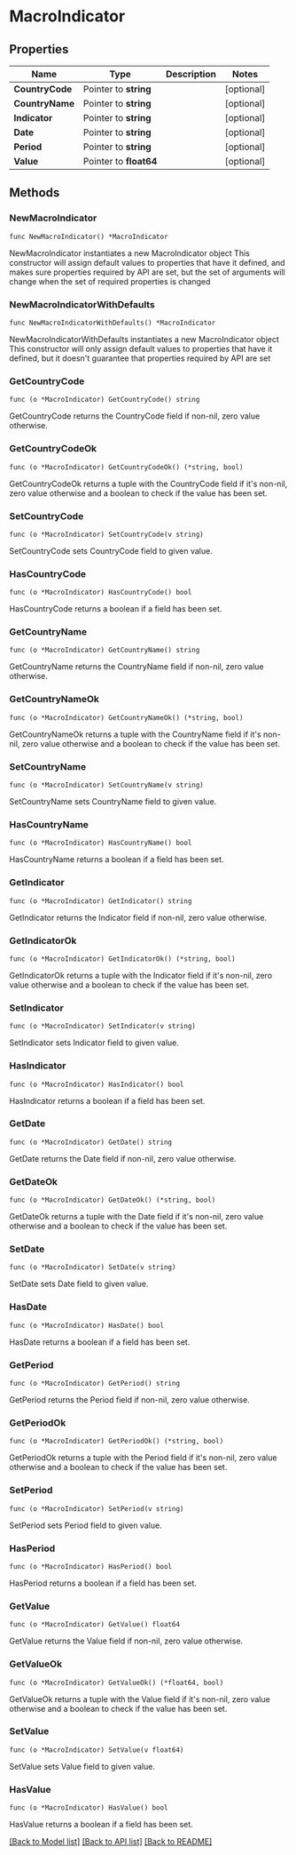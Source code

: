# MacroIndicator

## Properties

Name | Type | Description | Notes
------------ | ------------- | ------------- | -------------
**CountryCode** | Pointer to **string** |  | [optional] 
**CountryName** | Pointer to **string** |  | [optional] 
**Indicator** | Pointer to **string** |  | [optional] 
**Date** | Pointer to **string** |  | [optional] 
**Period** | Pointer to **string** |  | [optional] 
**Value** | Pointer to **float64** |  | [optional] 

## Methods

### NewMacroIndicator

`func NewMacroIndicator() *MacroIndicator`

NewMacroIndicator instantiates a new MacroIndicator object
This constructor will assign default values to properties that have it defined,
and makes sure properties required by API are set, but the set of arguments
will change when the set of required properties is changed

### NewMacroIndicatorWithDefaults

`func NewMacroIndicatorWithDefaults() *MacroIndicator`

NewMacroIndicatorWithDefaults instantiates a new MacroIndicator object
This constructor will only assign default values to properties that have it defined,
but it doesn't guarantee that properties required by API are set

### GetCountryCode

`func (o *MacroIndicator) GetCountryCode() string`

GetCountryCode returns the CountryCode field if non-nil, zero value otherwise.

### GetCountryCodeOk

`func (o *MacroIndicator) GetCountryCodeOk() (*string, bool)`

GetCountryCodeOk returns a tuple with the CountryCode field if it's non-nil, zero value otherwise
and a boolean to check if the value has been set.

### SetCountryCode

`func (o *MacroIndicator) SetCountryCode(v string)`

SetCountryCode sets CountryCode field to given value.

### HasCountryCode

`func (o *MacroIndicator) HasCountryCode() bool`

HasCountryCode returns a boolean if a field has been set.

### GetCountryName

`func (o *MacroIndicator) GetCountryName() string`

GetCountryName returns the CountryName field if non-nil, zero value otherwise.

### GetCountryNameOk

`func (o *MacroIndicator) GetCountryNameOk() (*string, bool)`

GetCountryNameOk returns a tuple with the CountryName field if it's non-nil, zero value otherwise
and a boolean to check if the value has been set.

### SetCountryName

`func (o *MacroIndicator) SetCountryName(v string)`

SetCountryName sets CountryName field to given value.

### HasCountryName

`func (o *MacroIndicator) HasCountryName() bool`

HasCountryName returns a boolean if a field has been set.

### GetIndicator

`func (o *MacroIndicator) GetIndicator() string`

GetIndicator returns the Indicator field if non-nil, zero value otherwise.

### GetIndicatorOk

`func (o *MacroIndicator) GetIndicatorOk() (*string, bool)`

GetIndicatorOk returns a tuple with the Indicator field if it's non-nil, zero value otherwise
and a boolean to check if the value has been set.

### SetIndicator

`func (o *MacroIndicator) SetIndicator(v string)`

SetIndicator sets Indicator field to given value.

### HasIndicator

`func (o *MacroIndicator) HasIndicator() bool`

HasIndicator returns a boolean if a field has been set.

### GetDate

`func (o *MacroIndicator) GetDate() string`

GetDate returns the Date field if non-nil, zero value otherwise.

### GetDateOk

`func (o *MacroIndicator) GetDateOk() (*string, bool)`

GetDateOk returns a tuple with the Date field if it's non-nil, zero value otherwise
and a boolean to check if the value has been set.

### SetDate

`func (o *MacroIndicator) SetDate(v string)`

SetDate sets Date field to given value.

### HasDate

`func (o *MacroIndicator) HasDate() bool`

HasDate returns a boolean if a field has been set.

### GetPeriod

`func (o *MacroIndicator) GetPeriod() string`

GetPeriod returns the Period field if non-nil, zero value otherwise.

### GetPeriodOk

`func (o *MacroIndicator) GetPeriodOk() (*string, bool)`

GetPeriodOk returns a tuple with the Period field if it's non-nil, zero value otherwise
and a boolean to check if the value has been set.

### SetPeriod

`func (o *MacroIndicator) SetPeriod(v string)`

SetPeriod sets Period field to given value.

### HasPeriod

`func (o *MacroIndicator) HasPeriod() bool`

HasPeriod returns a boolean if a field has been set.

### GetValue

`func (o *MacroIndicator) GetValue() float64`

GetValue returns the Value field if non-nil, zero value otherwise.

### GetValueOk

`func (o *MacroIndicator) GetValueOk() (*float64, bool)`

GetValueOk returns a tuple with the Value field if it's non-nil, zero value otherwise
and a boolean to check if the value has been set.

### SetValue

`func (o *MacroIndicator) SetValue(v float64)`

SetValue sets Value field to given value.

### HasValue

`func (o *MacroIndicator) HasValue() bool`

HasValue returns a boolean if a field has been set.


[[Back to Model list]](../README.md#documentation-for-models) [[Back to API list]](../README.md#documentation-for-api-endpoints) [[Back to README]](../README.md)


